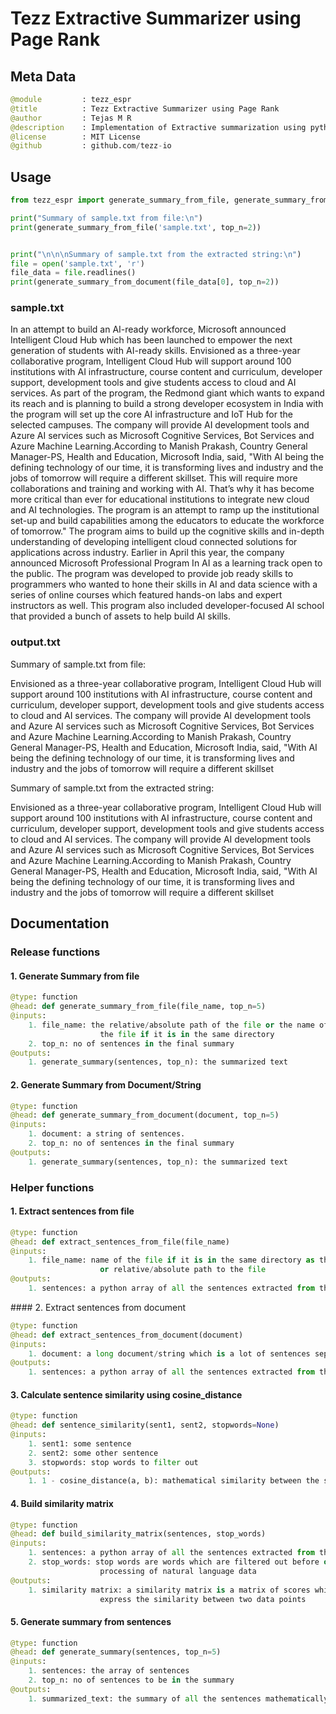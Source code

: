 # Tezz Extractive Summarizer using Page Rank

## Meta Data

```py
@module         : tezz_espr
@title          : Tezz Extractive Summarizer using Page Rank
@author         : Tejas M R
@description    : Implementation of Extractive summarization using python.
@license        : MIT License
@github         : github.com/tezz-io
```

## Usage

```py
from tezz_espr import generate_summary_from_file, generate_summary_from_document

print("Summary of sample.txt from file:\n")
print(generate_summary_from_file('sample.txt', top_n=2))


print("\n\n\nSummary of sample.txt from the extracted string:\n")
file = open('sample.txt', 'r')
file_data = file.readlines()
print(generate_summary_from_document(file_data[0], top_n=2))
```

### sample.txt

In an attempt to build an AI-ready workforce, Microsoft announced Intelligent Cloud Hub which has been launched to empower the next generation of students with AI-ready skills. Envisioned as a three-year collaborative program, Intelligent Cloud Hub will support around 100 institutions with AI infrastructure, course content and curriculum, developer support, development tools and give students access to cloud and AI services. As part of the program, the Redmond giant which wants to expand its reach and is planning to build a strong developer ecosystem in India with the program will set up the core AI infrastructure and IoT Hub for the selected campuses. The company will provide AI development tools and Azure AI services such as Microsoft Cognitive Services, Bot Services and Azure Machine Learning.According to Manish Prakash, Country General Manager-PS, Health and Education, Microsoft India, said, "With AI being the defining technology of our time, it is transforming lives and industry and the jobs of tomorrow will require a different skillset. This will require more collaborations and training and working with AI. That’s why it has become more critical than ever for educational institutions to integrate new cloud and AI technologies. The program is an attempt to ramp up the institutional set-up and build capabilities among the educators to educate the workforce of tomorrow." The program aims to build up the cognitive skills and in-depth understanding of developing intelligent cloud connected solutions for applications across industry. Earlier in April this year, the company announced Microsoft Professional Program In AI as a learning track open to the public. The program was developed to provide job ready skills to programmers who wanted to hone their skills in AI and data science with a series of online courses which featured hands-on labs and expert instructors as well. This program also included developer-focused AI school that provided a bunch of assets to help build AI skills.

### output.txt

Summary of sample.txt from file:

Envisioned as a three-year collaborative program, Intelligent Cloud Hub will support around 100 institutions with AI infrastructure, course content and curriculum, developer support, development tools and give students access to cloud and AI services. The company will provide AI development tools and Azure AI services such as Microsoft Cognitive Services, Bot Services and Azure Machine Learning.According to Manish Prakash, Country General Manager-PS, Health and Education, Microsoft India, said, "With AI being the defining technology of our time, it is transforming lives and industry and the jobs of tomorrow will require a different skillset



Summary of sample.txt from the extracted string:

Envisioned as a three-year collaborative program, Intelligent Cloud Hub will support around 100 institutions with AI infrastructure, course content and curriculum, developer support, development tools and give students access to cloud and AI services. The company will provide AI development tools and Azure AI services such as Microsoft Cognitive Services, Bot Services and Azure Machine Learning.According to Manish Prakash, Country General Manager-PS, Health and Education, Microsoft India, said, "With AI being the defining technology of our time, it is transforming lives and industry and the jobs of tomorrow will require a different skillset
## Documentation

### Release functions

#### 1. Generate Summary from file
```py
@type: function
@head: def generate_summary_from_file(file_name, top_n=5)
@inputs:
    1. file_name: the relative/absolute path of the file or the name of
                    the file if it is in the same directory
    2. top_n: no of sentences in the final summary
@outputs:
    1. generate_summary(sentences, top_n): the summarized text
```

#### 2. Generate Summary from Document/String
```py
@type: function
@head: def generate_summary_from_document(document, top_n=5)
@inputs:
    1. document: a string of sentences.
    2. top_n: no of sentences in the final summary
@outputs:
    1. generate_summary(sentences, top_n): the summarized text
```

### Helper functions

#### 1. Extract sentences from file

```py
@type: function
@head: def extract_sentences_from_file(file_name)
@inputs:
    1. file_name: name of the file if it is in the same directory as this file
                    or relative/absolute path to the file
@outputs:
    1. sentences: a python array of all the sentences extracted from the file
```

#### 2. Extract sentences from document

```py
@type: function
@head: def extract_sentences_from_document(document)
@inputs:
    1. document: a long document/string which is a lot of sentences separated by "."
@outputs:
    1. sentences: a python array of all the sentences extracted from the document
```

#### 3. Calculate sentence similarity using cosine_distance

```py
@type: function
@head: def sentence_similarity(sent1, sent2, stopwords=None)
@inputs:
    1. sent1: some sentence
    2. sent2: some other sentence
    3. stopwords: stop words to filter out
@outputs:
    1. 1 - cosine_distance(a, b): mathematical similarity between the sentences
```

#### 4. Build similarity matrix

```py
@type: function
@head: def build_similarity_matrix(sentences, stop_words)
@inputs:
    1. sentences: a python array of all the sentences extracted from the file
    2. stop_words: stop words are words which are filtered out before or after 
                    processing of natural language data 
@outputs:
    1. similarity matrix: a similarity matrix is a matrix of scores which 
                    express the similarity between two data points
```

#### 5. Generate summary from sentences

```py
@type: function
@head: def generate_summary(sentences, top_n=5)
@inputs:
    1. sentences: the array of sentences
    2. top_n: no of sentences to be in the summary
@outputs:
    1. summarized_text: the summary of all the sentences mathematically
```
